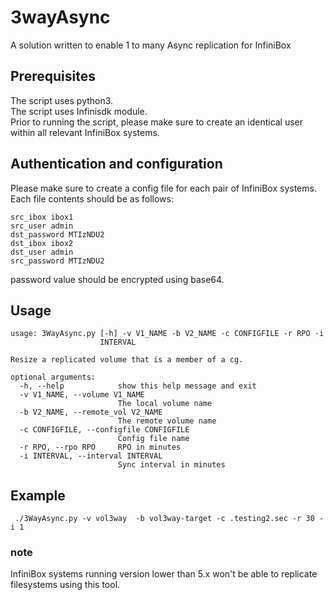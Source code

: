 # 3wayAsync
A solution written to enable 1 to many Async replication for InfiniBox

## Prerequisites
The script uses python3. <br>
The script uses Infinisdk module. <br>
Prior to running the script, please make sure to create an identical user within all relevant InfiniBox systems. 

## Authentication and configuration
Please make sure to create a config file for each pair of InfiniBox systems. <br>
Each file contents should be as follows:
```
src_ibox ibox1
src_user admin
dst_password MTIzNDU2
dst_ibox ibox2
dst_user admin
src_password MTIzNDU2
```
password value should be encrypted using base64.

## Usage
```
usage: 3WayAsync.py [-h] -v V1_NAME -b V2_NAME -c CONFIGFILE -r RPO -i
                    INTERVAL

Resize a replicated volume that is a member of a cg.

optional arguments:
  -h, --help            show this help message and exit
  -v V1_NAME, --volume V1_NAME
                        The local volume name
  -b V2_NAME, --remote_vol V2_NAME
                        The remote volume name
  -c CONFIGFILE, --configfile CONFIGFILE
                        Config file name
  -r RPO, --rpo RPO     RPO in minutes
  -i INTERVAL, --interval INTERVAL
                        Sync interval in minutes
```

## Example 

```
 ./3WayAsync.py -v vol3way  -b vol3way-target -c .testing2.sec -r 30 -i 1
  ```

### note
InfiniBox systems running version lower than 5.x won't be able to replicate filesystems using this tool.